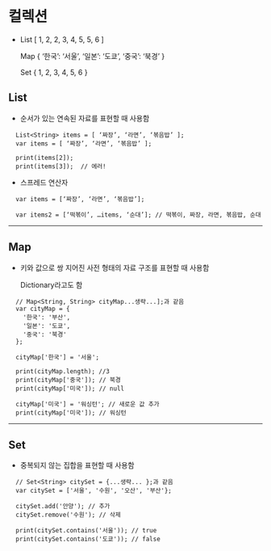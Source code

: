# 컬렉션
  - List	[ 1, 2, 2, 3, 4, 5, 5, 6 ]

    Map		{ ‘한국’: ‘서울’, ‘일본’: ‘도쿄’, ‘중국’: ‘북경’ }

    Set		{ 1, 2, 3, 4, 5, 6 }
## List
  - 순서가 있는 연속된 자료를 표현할 때 사용함
  ```
    List<String> items = [ ‘짜장’, ‘라면’, ‘볶음밥’ ];
    var items = [ ‘짜장’, ‘라면’, ‘볶음밥’ ];

    print(items[2]);
    print(items[3]);  // 에러!
  ```
  - 스프레드 연산자
  ```
    var items = [‘짜장’, ‘라면’, ‘볶음밥’];

    var items2 = [‘떡볶이’, …items, ‘순대’];	// 떡볶이, 짜장, 라면, 볶음밥, 순대
  ```
***
## Map
  - 키와 값으로 쌍 지어진 사전 형태의 자료 구조를 표현할 때 사용함

    Dictionary라고도 함
  ```
    // Map<String, String> cityMap...생략...];과 같음
    var cityMap = {
      '한국': '부산',
      '일본': '도쿄',
      '중국': '북경'
    };

    cityMap['한국'] = '서울';

    print(cityMap.length); //3
    print(cityMap['중국']); // 북경
    print(cityMap['미국']); // null

    cityMap['미국'] = '워싱턴'; // 새로운 값 추가
    print(cityMap['미국']); // 워싱턴
  ```
***
## Set
  - 중복되지 않는 집합을 표현할 때 사용함
  ```
    // Set<String> citySet = {...생략... };과 같음
    var citySet = ['서울', '수원', '오산', '부산'};

    citySet.add('안양'); // 추가
    citySet.remove('수원'); // 삭제

    print(citySet.contains('서울')); // true
    print(citySet.contains('도쿄')); // false
  ```
